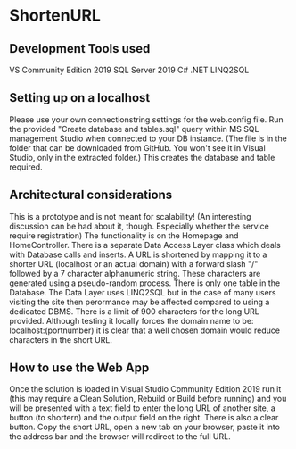 # ShortenURL

Development Tools used
----------------------
VS Community Edition 2019
SQL Server 2019
C# .NET
LINQ2SQL

Setting up on a localhost
-------------------------

Please use your own connectionstring settings for the web.config file.
Run the provided "Create database and tables.sql" query within MS SQL management Studio when connected to your DB instance. (The file is in the folder that can be downloaded from GitHub. You won't see it in Visual Studio, only in the extracted folder.)
This creates the database and table required.



Architectural considerations
----------------------------
This is a prototype and is not meant for scalability! (An interesting discussion can be had about it, though. Especially whether the service require registration)
The functionality is on the Homepage and HomeController. There is a separate Data Access Layer class which deals with Database calls and inserts.
A URL is shortened by mapping it to a shorter URL (localhost or an actual domain) with a forward slash "/" followed by a 7 character alphanumeric string. These characters are generated using a pseudo-random process. There is only one table in the Database. The Data Layer uses LINQ2SQL but in the case of many users visiting the site then perormance may be affected compared to using a dedicated DBMS.
There is a limit of 900 characters for the long URL provided.
Although testing it locally forces the domain name to be: localhost:(portnumber) it is clear that a well chosen domain would reduce characters in the short URL.


How to use the Web App
----------------------

Once the solution is loaded in Visual Studio Community Edition 2019 run it (this may require a Clean Solution, Rebuild or Build before running) and you will be presented with a text field to enter the long URL of another site, a button (to shortern) and the output field on the right. There is also a clear button.
Copy the short URL, open a new tab on your browser, paste it into the address bar and the browser will redirect to the full URL.
